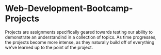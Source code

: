# Web-Development-Bootcamp-Projects
Projects are assignments specifically geared towards testing our ability to demonstrate an understandind in a collection of topics. As time progresses, the projects become more intense, as they naturally build off of everything we've learned up to the point of the project.

 
